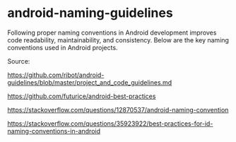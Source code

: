 # android-naming-guidelines

Following proper naming conventions in Android development improves code readability, maintainability, and consistency. 
Below are the key naming conventions used in Android projects.



Source:

https://github.com/ribot/android-guidelines/blob/master/project_and_code_guidelines.md

https://github.com/futurice/android-best-practices
	
https://stackoverflow.com/questions/12870537/android-naming-convention
	
https://stackoverflow.com/questions/35923922/best-practices-for-id-naming-conventions-in-android
